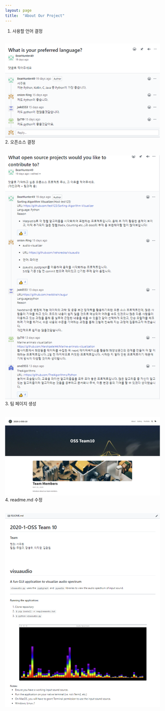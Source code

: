```yaml
---
layout: page
title:  "About Our Project"
---
```

1. 사용할 언어 결정
<br>
<img src="/assets/SmartSelectImage_2020-05-23-04-53-39.png"/>
<br>
2. 오픈소스 결정
<br><br><br>
<img src="/assets/SmartSelectImage_2020-05-23-04-53-59.png"/>
<br>
3. 팀 페이지 생성
<br><br><br>
<img src="/assets/SmartSelectImage_2020-05-23-05-03-52.png"/>
<br>
4. readme.md 수정
<br><br><br>
<img src="/assets/SmartSelectImage_2020-05-23-05-06-15.png"/>
<br>
